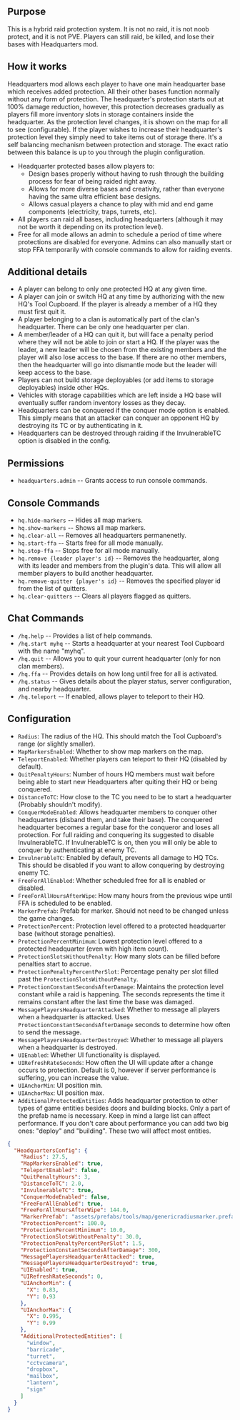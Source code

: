 ## Purpose

This is a hybrid raid protection system.  It is not no raid, it is not noob protect, and it is not PVE.  Players can still raid, be killed, and lose their bases with Headquarters mod.

## How it works

Headquarters mod allows each player to have one main headquarter base which receives added protection.  All their other bases function normally without any form of protection. The headquarter's protection starts out at 100% damage reduction, however, this protection decreases gradually as players fill more inventory slots in storage containers inside the headquarter.  As the protection level changes, it is shown on the map for all to see (configurable).  If the player wishes to increase their headquarter's protection level they simply need to take items out of storage there.  It's a self balancing mechanism between protection and storage.  The exact ratio between this balance is up to you through the plugin configuration.

* Headquarter protected bases allow players to:
  * Design bases properly without having to rush through the building process for fear of being raided right away.
  * Allows for more diverse bases and creativity, rather than everyone having the same ultra efficient base designs.
  * Allows casual players a chance to play with mid and end game components (electricity, traps, turrets, etc).
* All players can raid all bases, including headquarters (although it may not be worth it depending on its protection level).
* Free for all mode allows an admin to schedule a period of time where protections are disabled for everyone.  Admins can also manually start or stop FFA temporarily with console commands to allow for raiding events.

## Additional details

* A player can belong to only one protected HQ at any given time.
* A player can join or switch HQ at any time by authorizing with the new HQ's Tool Cupboard.  If the player is already a member of a HQ they must first quit it.
* A player belonging to a clan is automatically part of the clan's headquarter.  There can be only one headquarter per clan.
* A member/leader of a HQ can quit it, but will face a penalty period where they will not be able to join or start a HQ.  If the player was the leader, a new leader will be chosen from the existing members and the player will also lose access to the base.  If there are no other members, then the headquarter will go into dismantle mode but the leader will keep access to the base.
* Players can not build storage deployables (or add items to storage deployables) inside other HQs.
* Vehicles with storage capabilities which are left inside a HQ base will eventually suffer random inventory losses as they decay.
* Headquarters can be conquered if the conquer mode option is enabled.  This simply means that an attacker can conquer an opponent HQ by destroying its TC or by authenticating in it.  
* Headquarters can be destroyed through raiding if the InvulnerableTC option is disabled in the config. 

## Permissions

* `headquarters.admin`  -- Grants access to run console commands.

## Console Commands

* `hq.hide-markers` -- Hides all map markers.
* `hq.show-markers` -- Shows all map markers.
* `hq.clear-all` -- Removes all headquarters permanenetly.
* `hq.start-ffa` -- Starts free for all mode manually.
* `hq.stop-ffa` -- Stops free for all mode manually.
* `hq.remove {leader player's id}` -- Removes the headquarter, along with its leader and members from the plugin's data.  This will allow all member players to build another headquarter.
* `hq.remove-quitter {player's id}` -- Removes the specified player id from the list of quitters.
* `hq.clear-quitters` -- Clears all players flagged as quitters.

## Chat Commands

* `/hq.help` -- Provides a list of help commands.
* `/hq.start myhq` -- Starts a headquarter at your nearest Tool Cupboard with the name "myhq".
* `/hq.quit` -- Allows you to quit your current headquarter (only for non clan members).
* `/hq.ffa` -- Provides details on how long until free for all is activated.
* `/hq.status` -- Gives details about the player status, server configuration, and nearby headquarter.
* `/hq.teleport` -- If enabled, allows player to teleport to their HQ.

## Configuration

- `Radius`: The radius of the HQ. This should match the Tool Cupboard's range (or slightly smaller).
- `MapMarkersEnabled`: Whether to show map markers on the map.
- `TeleportEnabled`: Whether players can teleport to their HQ (disabled by default).
- `QuitPenaltyHours`: Number of hours HQ members must wait before being able to start new Headquarters after quiting their HQ or being conquered.
- `DistanceToTC`: How close to the TC you need to be to start a headquarter (Probably shouldn't modify).
- `ConquerModeEnabled`: Allows headquarter members to conquer other headquarters (disband them, and take their base).  The conquered headquarter becomes a regular base for the conqueror and loses all protection.  For full raiding and conquering its suggested to disable InvulnerableTC.  If InvulnerableTC is on, then you will only be able to conquer by authenticating at enemy TC.
- `InvulnerableTC`: Enabled by default, prevents all damage to HQ TCs.  This should be disabled if you want to allow conquering by destroying enemy TC.
- `FreeForAllEnabled`: Whether scheduled free for all is enabled or disabled.
- `FreeForAllHoursAfterWipe`: How many hours from the previous wipe until FFA is scheduled to be enabled.
- `MarkerPrefab`: Prefab for marker.  Should not need to be changed unless the game changes.
- `ProtectionPercent`: Protection level offered to a protected headquarter base (without storage penalties).
- `ProtectionPercentMinimum`: Lowest protection level offered to a protected headquarter (even with high item count).
- `ProtectionSlotsWithoutPenalty`: How many slots can be filled before penalties start to accrue.
- `ProtectionPenaltyPercentPerSlot`: Percentage penalty per slot filled past the `ProtectionSlotsWithoutPenalty`.
- `ProtectionConstantSecondsAfterDamage`: Maintains the protection level constant while a raid is happening.  The seconds represents the time it remains constant after the last time the base was damaged.
- `MessagePlayersHeadquarterAttacked`: Whether to message all players when a headquarter is attacked.  Uses `ProtectionConstantSecondsAfterDamage` seconds to determine how often to send the message.
- `MessagePlayersHeadquarterDestroyed`: Whether to message all players when a headquarter is destroyed.
- `UIEnabled`: Whether UI functionality is displayed.
- `UIRefreshRateSeconds`: How often the UI will update after a change occurs to protection.  Default is 0, however if server performance is suffering, you can increase the value.
- `UIAnchorMin`: UI position min.
- `UIAnchorMax`: UI position max.
- `AdditionalProtectedEntities`: Adds headquarter protection to other types of game entities besides doors and building blocks.  Only a part of the prefab name is necessary.  Keep in mind a large list can affect performance.  If you don't care about performance you can add two big ones: "deploy" and "building".  These two will affect most entities.
```json
{
  "HeadquartersConfig": {
    "Radius": 27.5,
    "MapMarkersEnabled": true,
    "TeleportEnabled": false,
    "QuitPenaltyHours": 3,
    "DistanceToTC": 2.0,
    "InvulnerableTC": true,
    "ConquerModeEnabled": false,
    "FreeForAllEnabled": true,
    "FreeForAllHoursAfterWipe": 144.0,
    "MarkerPrefab": "assets/prefabs/tools/map/genericradiusmarker.prefab",
    "ProtectionPercent": 100.0,
    "ProtectionPercentMinimum": 10.0,
    "ProtectionSlotsWithoutPenalty": 30.0,
    "ProtectionPenaltyPercentPerSlot": 1.5,
    "ProtectionConstantSecondsAfterDamage": 300,
    "MessagePlayersHeadquarterAttacked": true,
    "MessagePlayersHeadquarterDestroyed": true,
    "UIEnabled": true,
    "UIRefreshRateSeconds": 0,
    "UIAnchorMin": {
      "X": 0.83,
      "Y": 0.93
    },
    "UIAnchorMax": {
      "X": 0.995,
      "Y": 0.99
    },
    "AdditionalProtectedEntities": [
      "window",
      "barricade",
      "turret",
      "cctvcamera",
      "dropbox",
      "mailbox",
      "lantern",
      "sign"
    ]
  }
}
```